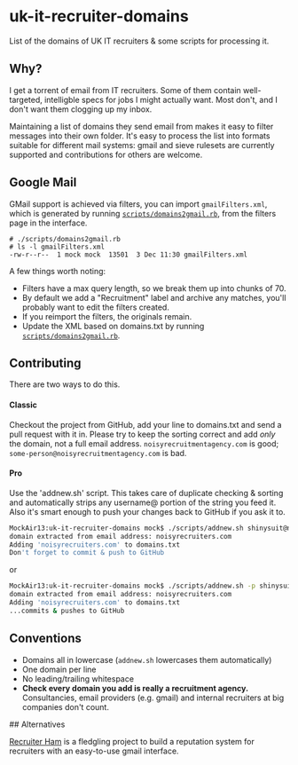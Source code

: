# uk-it-recruiter-domains

List of the domains of UK IT recruiters &amp; some scripts for processing it.

## Why?

I get a torrent of email from IT recruiters. Some of them contain well-targeted, intelligble specs for jobs I might actually want.  Most don't, and I don't want them clogging up my inbox.

Maintaining a list of domains they send email from makes it easy to filter messages into their own folder.  It's easy to process the list into formats suitable for different mail systems: gmail and sieve rulesets are currently supported and contributions for others are welcome.



## Google Mail

GMail support is achieved via filters, you can import `gmailFilters.xml`, which is generated by running [`scripts/domains2gmail.rb`](https://github.com/alexmbird/uk-it-recruiter-domains/blob/master/scripts/domains2gmail.py), from the filters page in the interface.

```
# ./scripts/domains2gmail.rb
# ls -l gmailFilters.xml
-rw-r--r--  1 mock mock  13501  3 Dec 11:30 gmailFilters.xml
```

A few things worth noting:

- Filters have a max query length, so we break them up into chunks of 70.
- By default we add a "Recruitment" label and archive any matches, you'll   probably want to edit the filters created.
- If you reimport the filters, the originals remain.
- Update the XML based on domains.txt by running [`scripts/domains2gmail.rb`](https://github.com/alexmbird/uk-it-recruiter-domains/blob/master/scripts/domains2gmail.py).


## Contributing

There are two ways to do this.

#### Classic

Checkout the project from GitHub, add your line to domains.txt and send a pull request with it in.  Please try to keep the sorting correct and add *only* the domain, not a full email address.  `noisyrecruitmentagency.com` is good; `some-person@noisyrecruitmentagency.com` is bad.

#### Pro

Use the 'addnew.sh' script.  This takes care of duplicate checking & sorting and automatically strips any username@ portion of the string you feed it.  Also it's smart enough to push your changes back to GitHub if you ask it to.

```bash
MockAir13:uk-it-recruiter-domains mock$ ./scripts/addnew.sh shinysuit@noisyrecruiters.com
domain extracted from email address: noisyrecruiters.com
Adding 'noisyrecruiters.com' to domains.txt
Don't forget to commit & push to GitHub
```

or

```bash
MockAir13:uk-it-recruiter-domains mock$ ./scripts/addnew.sh -p shinysuit@noisyrecruiters.com
domain extracted from email address: noisyrecruiters.com
Adding 'noisyrecruiters.com' to domains.txt
...commits & pushes to GitHub
```

## Conventions

*   Domains all in lowercase (`addnew.sh` lowercases them automatically)
*   One domain per line
*   No leading/trailing whitespace
*   __Check every domain you add is really a recruitment agency.__  Consultancies, email providers (e.g. gmail) and internal recruiters at big companies don't count.



## Alternatives

[Recruiter Ham](http://recruiterham.joshuafox.com) is a fledgling project to build a reputation system for recruiters with an easy-to-use gmail interface.

